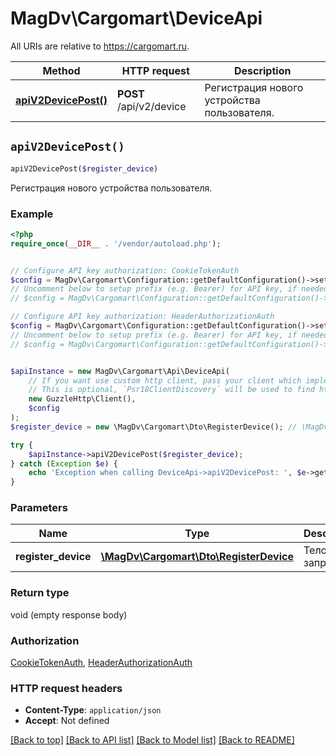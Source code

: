 # MagDv\Cargomart\DeviceApi

All URIs are relative to https://cargomart.ru.

Method | HTTP request | Description
------------- | ------------- | -------------
[**apiV2DevicePost()**](DeviceApi.md#apiV2DevicePost) | **POST** /api/v2/device | Регистрация нового устройства пользователя.


## `apiV2DevicePost()`

```php
apiV2DevicePost($register_device)
```

Регистрация нового устройства пользователя.

### Example

```php
<?php
require_once(__DIR__ . '/vendor/autoload.php');


// Configure API key authorization: CookieTokenAuth
$config = MagDv\Cargomart\Configuration::getDefaultConfiguration()->setApiKey('token', 'YOUR_API_KEY');
// Uncomment below to setup prefix (e.g. Bearer) for API key, if needed
// $config = MagDv\Cargomart\Configuration::getDefaultConfiguration()->setApiKeyPrefix('token', 'Bearer');

// Configure API key authorization: HeaderAuthorizationAuth
$config = MagDv\Cargomart\Configuration::getDefaultConfiguration()->setApiKey('Authorization', 'YOUR_API_KEY');
// Uncomment below to setup prefix (e.g. Bearer) for API key, if needed
// $config = MagDv\Cargomart\Configuration::getDefaultConfiguration()->setApiKeyPrefix('Authorization', 'Bearer');


$apiInstance = new MagDv\Cargomart\Api\DeviceApi(
    // If you want use custom http client, pass your client which implements `Psr\Http\Client\ClientInterface`.
    // This is optional, `Psr18ClientDiscovery` will be used to find http client. For instance `GuzzleHttp\Client` implements that interface
    new GuzzleHttp\Client(),
    $config
);
$register_device = new \MagDv\Cargomart\Dto\RegisterDevice(); // \MagDv\Cargomart\Dto\RegisterDevice | Тело запроса.

try {
    $apiInstance->apiV2DevicePost($register_device);
} catch (Exception $e) {
    echo 'Exception when calling DeviceApi->apiV2DevicePost: ', $e->getMessage(), PHP_EOL;
}
```

### Parameters

Name | Type | Description  | Notes
------------- | ------------- | ------------- | -------------
 **register_device** | [**\MagDv\Cargomart\Dto\RegisterDevice**](../Model/RegisterDevice.md)| Тело запроса. |

### Return type

void (empty response body)

### Authorization

[CookieTokenAuth](../../README.md#CookieTokenAuth), [HeaderAuthorizationAuth](../../README.md#HeaderAuthorizationAuth)

### HTTP request headers

- **Content-Type**: `application/json`
- **Accept**: Not defined

[[Back to top]](#) [[Back to API list]](../../README.md#endpoints)
[[Back to Model list]](../../README.md#models)
[[Back to README]](../../README.md)
